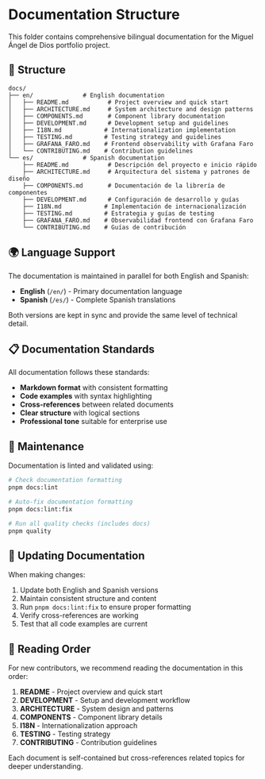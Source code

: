 # Documentation Structure

This folder contains comprehensive bilingual documentation for the Miguel Ángel de Dios portfolio project.

## 📁 Structure

```text
docs/
├── en/              # English documentation
│   ├── README.md           # Project overview and quick start
│   ├── ARCHITECTURE.md     # System architecture and design patterns
│   ├── COMPONENTS.md       # Component library documentation  
│   ├── DEVELOPMENT.md      # Development setup and guidelines
│   ├── I18N.md            # Internationalization implementation
│   ├── TESTING.md         # Testing strategy and guidelines
│   ├── GRAFANA_FARO.md    # Frontend observability with Grafana Faro
│   └── CONTRIBUTING.md    # Contribution guidelines
└── es/              # Spanish documentation
    ├── README.md           # Descripción del proyecto e inicio rápido
    ├── ARCHITECTURE.md     # Arquitectura del sistema y patrones de diseño
    ├── COMPONENTS.md       # Documentación de la librería de componentes
    ├── DEVELOPMENT.md      # Configuración de desarrollo y guías
    ├── I18N.md            # Implementación de internacionalización
    ├── TESTING.md         # Estrategia y guías de testing
    ├── GRAFANA_FARO.md    # Observabilidad frontend con Grafana Faro
    └── CONTRIBUTING.md    # Guías de contribución
```

## 🌍 Language Support

The documentation is maintained in parallel for both English and Spanish:

- **English** (`/en/`) - Primary documentation language
- **Spanish** (`/es/`) - Complete Spanish translations

Both versions are kept in sync and provide the same level of technical detail.

## 📋 Documentation Standards

All documentation follows these standards:

- **Markdown format** with consistent formatting
- **Code examples** with syntax highlighting
- **Cross-references** between related documents
- **Clear structure** with logical sections
- **Professional tone** suitable for enterprise use

## 🔧 Maintenance

Documentation is linted and validated using:

```bash
# Check documentation formatting
pnpm docs:lint

# Auto-fix documentation formatting
pnpm docs:lint:fix

# Run all quality checks (includes docs)
pnpm quality
```

## 📝 Updating Documentation

When making changes:

1. Update both English and Spanish versions
2. Maintain consistent structure and content
3. Run `pnpm docs:lint:fix` to ensure proper formatting
4. Verify cross-references are working
5. Test that all code examples are current

## 📖 Reading Order

For new contributors, we recommend reading the documentation in this order:

1. **README** - Project overview and quick start
2. **DEVELOPMENT** - Setup and development workflow
3. **ARCHITECTURE** - System design and patterns
4. **COMPONENTS** - Component library details
5. **I18N** - Internationalization approach
6. **TESTING** - Testing strategy
7. **CONTRIBUTING** - Contribution guidelines

Each document is self-contained but cross-references related topics for deeper understanding.
